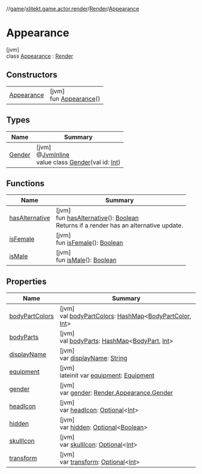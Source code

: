 //[game](../../../../index.md)/[xlitekt.game.actor.render](../../index.md)/[Render](../index.md)/[Appearance](index.md)

# Appearance

[jvm]\
class [Appearance](index.md) : [Render](../index.md)

## Constructors

| | |
|---|---|
| [Appearance](-appearance.md) | [jvm]<br>fun [Appearance](-appearance.md)() |

## Types

| Name | Summary |
|---|---|
| [Gender](-gender/index.md) | [jvm]<br>@[JvmInline](https://kotlinlang.org/api/latest/jvm/stdlib/kotlin.jvm/-jvm-inline/index.html)<br>value class [Gender](-gender/index.md)(val id: [Int](https://kotlinlang.org/api/latest/jvm/stdlib/kotlin/-int/index.html)) |

## Functions

| Name | Summary |
|---|---|
| [hasAlternative](../has-alternative.md) | [jvm]<br>fun [hasAlternative](../has-alternative.md)(): [Boolean](https://kotlinlang.org/api/latest/jvm/stdlib/kotlin/-boolean/index.html)<br>Returns if a render has an alternative update. |
| [isFemale](is-female.md) | [jvm]<br>fun [isFemale](is-female.md)(): [Boolean](https://kotlinlang.org/api/latest/jvm/stdlib/kotlin/-boolean/index.html) |
| [isMale](is-male.md) | [jvm]<br>fun [isMale](is-male.md)(): [Boolean](https://kotlinlang.org/api/latest/jvm/stdlib/kotlin/-boolean/index.html) |

## Properties

| Name | Summary |
|---|---|
| [bodyPartColors](body-part-colors.md) | [jvm]<br>val [bodyPartColors](body-part-colors.md): [HashMap](https://docs.oracle.com/javase/8/docs/api/java/util/HashMap.html)&lt;[BodyPartColor](../../../xlitekt.game.actor.render.block.body/-body-part-color/index.md), [Int](https://kotlinlang.org/api/latest/jvm/stdlib/kotlin/-int/index.html)&gt; |
| [bodyParts](body-parts.md) | [jvm]<br>val [bodyParts](body-parts.md): [HashMap](https://docs.oracle.com/javase/8/docs/api/java/util/HashMap.html)&lt;[BodyPart](../../../xlitekt.game.actor.render.block.body/-body-part/index.md), [Int](https://kotlinlang.org/api/latest/jvm/stdlib/kotlin/-int/index.html)&gt; |
| [displayName](display-name.md) | [jvm]<br>var [displayName](display-name.md): [String](https://kotlinlang.org/api/latest/jvm/stdlib/kotlin/-string/index.html) |
| [equipment](equipment.md) | [jvm]<br>lateinit var [equipment](equipment.md): [Equipment](../../../xlitekt.game.content.container.equipment/-equipment/index.md) |
| [gender](gender.md) | [jvm]<br>var [gender](gender.md): [Render.Appearance.Gender](-gender/index.md) |
| [headIcon](head-icon.md) | [jvm]<br>var [headIcon](head-icon.md): [Optional](https://docs.oracle.com/javase/8/docs/api/java/util/Optional.html)&lt;[Int](https://kotlinlang.org/api/latest/jvm/stdlib/kotlin/-int/index.html)&gt; |
| [hidden](hidden.md) | [jvm]<br>var [hidden](hidden.md): [Optional](https://docs.oracle.com/javase/8/docs/api/java/util/Optional.html)&lt;[Boolean](https://kotlinlang.org/api/latest/jvm/stdlib/kotlin/-boolean/index.html)&gt; |
| [skullIcon](skull-icon.md) | [jvm]<br>var [skullIcon](skull-icon.md): [Optional](https://docs.oracle.com/javase/8/docs/api/java/util/Optional.html)&lt;[Int](https://kotlinlang.org/api/latest/jvm/stdlib/kotlin/-int/index.html)&gt; |
| [transform](transform.md) | [jvm]<br>var [transform](transform.md): [Optional](https://docs.oracle.com/javase/8/docs/api/java/util/Optional.html)&lt;[Int](https://kotlinlang.org/api/latest/jvm/stdlib/kotlin/-int/index.html)&gt; |
